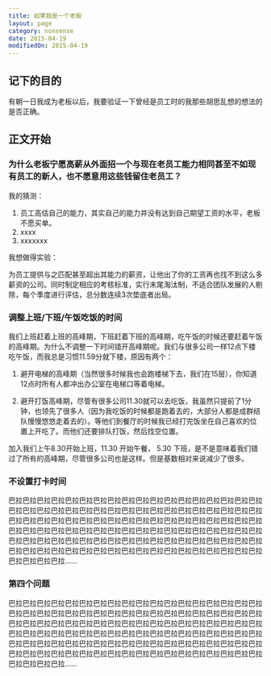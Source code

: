 ```yaml
---
title: 如果我是一个老板
layout: page
category: nonsense
date: 2015-04-19
modifiedOn: 2015-04-19
---
```



## 记下的目的

有朝一日我成为老板以后，我要验证一下曾经是员工时的我那些胡思乱想的想法的是否正确。

## 正文开始

### 为什么老板宁愿高薪从外面招一个与现在老员工能力相同甚至不如现有员工的新人，也不愿意用这些钱留住老员工？

我的猜测：

   1. 员工高估自己的能力，其实自己的能力并没有达到自己期望工资的水平，老板不愿买单。
   2. xxxx
   3. xxxxxxx

我想做得实验：
	
为员工提供与之匹配甚至超出其能力的薪资，让他出了你的工资再也找不到这么多薪资的公司。同时制定相应的考核标准，实行末尾淘汰制，不适合团队发展的人剔除，每个季度进行评估，总分数连续3次垫底者出局。

### 调整上班/下班/午饭吃饭的时间

我们上班赶着上班的高峰期，下班赶着下班的高峰期，吃午饭的时候还要赶着午饭的高峰期。为什么不调整一下时间错开高峰期呢。我们与很多公司一样12点下楼吃午饭，而我总是习惯11.59分就下楼，原因有两个：

1. 避开电梯的高峰期（当然很多时候我也会跑楼梯下去，我们在15层），你知道12点时所有人都冲出办公室在电梯口等着电梯。

2. 避开打饭高峰期，尽管有很多公司11.30就可以去吃饭，我虽然只提前了1分钟，也领先了很多人（因为我吃饭的时候都是跑着去的，大部分人都是成群结队慢慢悠悠走着去的）。等他们到餐厅的时候我已经打完饭坐在自己喜欢的位置上开吃了。而他们还要排队打饭，然后找空位置。

加入我们上午8.30开始上班，11.30 开始午餐， 5.30 下班，是不是意味着我们错过了所有的高峰期，尽管很多公司也是这样。但是基数相对来说减少了很多。


### 不设置打卡时间

   巴拉巴拉巴拉巴拉巴拉巴拉巴拉巴拉巴拉巴拉巴拉巴拉巴拉巴拉巴拉巴拉巴拉巴拉巴拉巴拉巴拉巴拉巴拉巴拉巴拉巴拉巴拉巴拉巴拉巴拉巴拉巴拉巴拉巴拉巴拉巴拉巴拉巴拉巴拉巴拉巴拉巴拉巴拉巴拉巴拉巴拉巴拉巴拉巴拉巴拉巴拉巴拉巴拉巴拉巴拉巴拉巴拉巴拉巴拉巴拉巴拉巴拉巴拉巴拉巴拉巴拉巴拉巴拉巴拉巴拉巴拉巴拉巴拉巴拉巴拉巴拉巴拉巴拉巴拉巴拉巴拉巴拉巴拉巴拉巴拉巴拉巴拉巴拉巴拉巴拉巴拉巴拉巴拉巴拉巴拉巴拉巴拉巴拉巴拉巴拉巴拉巴拉巴拉巴拉巴拉巴拉巴拉巴拉巴拉巴拉巴拉巴拉……


### 第四个问题

   巴拉巴拉巴拉巴拉巴拉巴拉巴拉巴拉巴拉巴拉巴拉巴拉巴拉巴拉巴拉巴拉巴拉巴拉巴拉巴拉巴拉巴拉巴拉巴拉巴拉巴拉巴拉巴拉巴拉巴拉巴拉巴拉巴拉巴拉巴拉巴拉巴拉巴拉巴拉巴拉巴拉巴拉巴拉巴拉巴拉巴拉巴拉巴拉巴拉巴拉巴拉巴拉巴拉巴拉巴拉巴拉巴拉巴拉巴拉巴拉巴拉巴拉巴拉巴拉巴拉巴拉巴拉巴拉巴拉巴拉巴拉巴拉巴拉巴拉巴拉巴拉巴拉巴拉巴拉巴拉巴拉巴拉巴拉巴拉巴拉巴拉巴拉巴拉巴拉巴拉巴拉巴拉巴拉巴拉巴拉巴拉巴拉巴拉巴拉巴拉巴拉巴拉巴拉巴拉巴拉巴拉巴拉巴拉巴拉巴拉巴拉巴拉……
